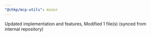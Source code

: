 ```yaml
---
"@chkp/mcp-utils": minor
---
```


Updated implementation and features, Modified 1 file(s) (synced from internal repository)
